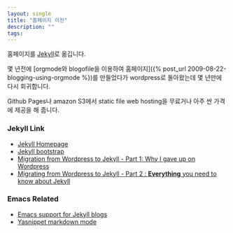 ```yaml
---
layout: single
title: "홈페이지 이전"
description: ""
tags: 
---
```


홈페이지를 [Jekyll](http://jekyllrb.com)로 옮깁니다.

몇 년전에 [orgmode와 blogofile을 이용하여 홈페이지]({% post_url 2009-08-22-blogging-using-orgmode %})를
만들었다가 wordpress로 돌아왔는데 몇 년만에 다시 회귀합니다.

<!-- more -->

Github Pages나 amazon S3에서 static file web hosting을 무료거나 아주 싼 가격에 제공을 해 줍니다.

### Jekyll Link

- [Jekyll Homepage](http://jekyllrb.com)
- [Jekyll bootstrap](http://jekyllbootstrap.com)
- [Migration from Wordpress to Jekyll - Part 1: Why I gave up on Wordpress](http://vitobotta.com/migrating-from-wordpress-to-jekyll-part-one-why-i-gave-up-on-wordpress)
- [Migrating from Wordpress to Jekyll - Part 2 : **Everything** you need to know about Jekyll](http://vitobotta.com/how-to-migrate-from-wordpress-to-jekyll)


### Emacs Related

- [Emacs support for Jekyll blogs](https://github.com/jmjeong/jmjeong-emacs/blob/master/vendor/jekyll.el)
- [Yasnippet markdown mode](https://github.com/jmjeong/jmjeong-emacs/tree/master/snippets/markdown-mode)
